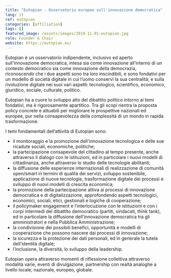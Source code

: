 ```yaml
---
title: "Eutopian - Osservatorio europeo sull'innovazione democratica"
lang: it
ref: eutopian
categories: [affiliation]
tags: []
featured_image: /assets/images/2019-11-01-eutopian.jpg
role: Founder & Chair
website: https://eutopian.eu/
---
```


Eutopian è un osservatorio indipendente, inclusivo ed aperto sull'innovazione democratica, intesa sia come innovazione all’interno di un contesto democratico sia come innovazione della democrazia, riconoscendo che i due aspetti sono tra loro inscindibili, e sono fondativi per un modello di società digitale in cui l’uomo conservi la sua centralità; e sulla rivoluzione digitale nei suoi vari aspetti: tecnologico, scientifico, economico, giuridico, sociale, culturale, politico.

Eutopian ha a cuore lo sviluppo alto del dibattito politico intorno ai temi fondativi, ma è rigorosamente apartitico. Tra gli scopi rientra la proposta policy concrete e attuabili per migliorare le prospettive nazionali ed europee, pur nella consapevolezza della complessità di un mondo in rapida trasformazione.

I temi fondamentali dell’attività di Eutopian sono:
- il monitoraggio e la promozione dell’innovazione tecnologica e delle sue ricadute sociali, economiche, politiche;
- la partecipazione consapevole del cittadino al tempo presente, anche attraverso il dialogo con le istituzioni, ed in particolare i nuovi modelli di cittadinanza, anche attraverso lo studio delle tecnologie abilitanti;
- la diffusione delle esperienze internazionali di realizzazione di comunità open/smart in termini di qualità dei servizi, sviluppo sostenibile, applicazione di nuove tecnologie, trasformazione digitale dei processi e sviluppo di nuovi modelli di crescita economica;
- la promozione della partecipazione attiva ai processi di innovazione democratica e di digitalizzazione, approfondendo aspetti tecnologici, economici, sociali, etici, gestionali e logiche di cooperazione;
- il policymaker engagement e l’interlocuzione con le istituzioni e con i corpi intermedi del dibattito democratico (partiti, sindacati, think tank), ed in particolare la diffusione dell’innovazione democratica tra gli amministratori e nella Pubblica Amministrazione;
- la condivisione dei possibili benefici, opportunità e modelli di cooperazione che possono nascere dai processi di innovazione;
- la sicurezza e la protezione dei dati personali, ed in generale la tutela dell’identità digitale;
- l’inclusione, la diversità, lo sviluppo della leadership.

Eutopian opera attraverso momenti di riflessione collettiva attraverso modalità varie, eventi di divulgazione, partnership con realtà analoghe a livello locale, nazionale, europeo, globale.
